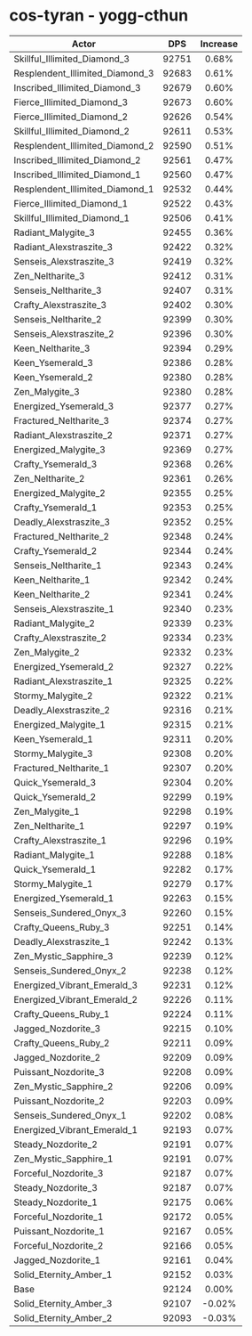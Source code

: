 # cos-tyran - yogg-cthun
| Actor | DPS | Increase |
|---|:---:|:---:|
|Skillful_Illimited_Diamond_3|92751|0.68%|
|Resplendent_Illimited_Diamond_3|92683|0.61%|
|Inscribed_Illimited_Diamond_3|92679|0.60%|
|Fierce_Illimited_Diamond_3|92673|0.60%|
|Fierce_Illimited_Diamond_2|92626|0.54%|
|Skillful_Illimited_Diamond_2|92611|0.53%|
|Resplendent_Illimited_Diamond_2|92590|0.51%|
|Inscribed_Illimited_Diamond_2|92561|0.47%|
|Inscribed_Illimited_Diamond_1|92560|0.47%|
|Resplendent_Illimited_Diamond_1|92532|0.44%|
|Fierce_Illimited_Diamond_1|92522|0.43%|
|Skillful_Illimited_Diamond_1|92506|0.41%|
|Radiant_Malygite_3|92455|0.36%|
|Radiant_Alexstraszite_3|92422|0.32%|
|Senseis_Alexstraszite_3|92419|0.32%|
|Zen_Neltharite_3|92412|0.31%|
|Senseis_Neltharite_3|92407|0.31%|
|Crafty_Alexstraszite_3|92402|0.30%|
|Senseis_Neltharite_2|92399|0.30%|
|Senseis_Alexstraszite_2|92396|0.30%|
|Keen_Neltharite_3|92394|0.29%|
|Keen_Ysemerald_3|92386|0.28%|
|Keen_Ysemerald_2|92380|0.28%|
|Zen_Malygite_3|92380|0.28%|
|Energized_Ysemerald_3|92377|0.27%|
|Fractured_Neltharite_3|92374|0.27%|
|Radiant_Alexstraszite_2|92371|0.27%|
|Energized_Malygite_3|92369|0.27%|
|Crafty_Ysemerald_3|92368|0.26%|
|Zen_Neltharite_2|92361|0.26%|
|Energized_Malygite_2|92355|0.25%|
|Crafty_Ysemerald_1|92353|0.25%|
|Deadly_Alexstraszite_3|92352|0.25%|
|Fractured_Neltharite_2|92348|0.24%|
|Crafty_Ysemerald_2|92344|0.24%|
|Senseis_Neltharite_1|92343|0.24%|
|Keen_Neltharite_1|92342|0.24%|
|Keen_Neltharite_2|92341|0.24%|
|Senseis_Alexstraszite_1|92340|0.23%|
|Radiant_Malygite_2|92339|0.23%|
|Crafty_Alexstraszite_2|92334|0.23%|
|Zen_Malygite_2|92332|0.23%|
|Energized_Ysemerald_2|92327|0.22%|
|Radiant_Alexstraszite_1|92325|0.22%|
|Stormy_Malygite_2|92322|0.21%|
|Deadly_Alexstraszite_2|92316|0.21%|
|Energized_Malygite_1|92315|0.21%|
|Keen_Ysemerald_1|92311|0.20%|
|Stormy_Malygite_3|92308|0.20%|
|Fractured_Neltharite_1|92307|0.20%|
|Quick_Ysemerald_3|92304|0.20%|
|Quick_Ysemerald_2|92299|0.19%|
|Zen_Malygite_1|92298|0.19%|
|Zen_Neltharite_1|92297|0.19%|
|Crafty_Alexstraszite_1|92296|0.19%|
|Radiant_Malygite_1|92288|0.18%|
|Quick_Ysemerald_1|92282|0.17%|
|Stormy_Malygite_1|92279|0.17%|
|Energized_Ysemerald_1|92263|0.15%|
|Senseis_Sundered_Onyx_3|92260|0.15%|
|Crafty_Queens_Ruby_3|92251|0.14%|
|Deadly_Alexstraszite_1|92242|0.13%|
|Zen_Mystic_Sapphire_3|92239|0.12%|
|Senseis_Sundered_Onyx_2|92238|0.12%|
|Energized_Vibrant_Emerald_3|92231|0.12%|
|Energized_Vibrant_Emerald_2|92226|0.11%|
|Crafty_Queens_Ruby_1|92224|0.11%|
|Jagged_Nozdorite_3|92215|0.10%|
|Crafty_Queens_Ruby_2|92211|0.09%|
|Jagged_Nozdorite_2|92209|0.09%|
|Puissant_Nozdorite_3|92208|0.09%|
|Zen_Mystic_Sapphire_2|92206|0.09%|
|Puissant_Nozdorite_2|92203|0.09%|
|Senseis_Sundered_Onyx_1|92202|0.08%|
|Energized_Vibrant_Emerald_1|92193|0.07%|
|Steady_Nozdorite_2|92191|0.07%|
|Zen_Mystic_Sapphire_1|92191|0.07%|
|Forceful_Nozdorite_3|92187|0.07%|
|Steady_Nozdorite_3|92187|0.07%|
|Steady_Nozdorite_1|92175|0.06%|
|Forceful_Nozdorite_1|92172|0.05%|
|Puissant_Nozdorite_1|92167|0.05%|
|Forceful_Nozdorite_2|92166|0.05%|
|Jagged_Nozdorite_1|92161|0.04%|
|Solid_Eternity_Amber_1|92152|0.03%|
|Base|92124|0.00%|
|Solid_Eternity_Amber_3|92107|-0.02%|
|Solid_Eternity_Amber_2|92093|-0.03%|
